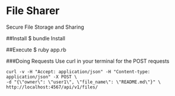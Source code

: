 # File Sharer

Secure File Storage and Sharing

##Install
  $ bundle Install

##Execute
  $ ruby app.rb


###Doing Requests
Use curl in your terminal for the POST requests
```
curl -v -H "Accept: application/json" -H "Content-type: application/json" -X POST \
-d "{\"owner\": \"user1\", \"file_name\": \"README.md\"}" \
http://localhost:4567/api/v1/files/
```
